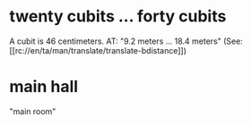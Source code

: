 # twenty cubits ... forty cubits

A cubit is 46 centimeters. AT: "9.2 meters ... 18.4 meters" (See: [[rc://en/ta/man/translate/translate-bdistance]])

# main hall

"main room"

